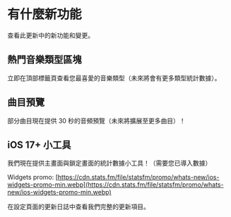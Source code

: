 # 有什麼新功能

查看此更新中的新功能和變更。

## 熱門音樂類型區塊

立即在頂部標籤頁查看您最喜愛的音樂類型（未來將會有更多類型統計數據）。

## 曲目預覽

部分曲目現在提供 30 秒的音頻預覽（未來將擴展至更多曲目）！

## iOS 17+ 小工具

我們現在提供主畫面與鎖定畫面的統計數據小工具！（需要您已導入數據）

Widgets promo: [https://cdn.stats.fm/file/statsfm/promo/whats-new/ios-widgets-promo-min.webp](https://cdn.stats.fm/file/statsfm/promo/whats-new/ios-widgets-promo-min.webp)

在設定頁面的更新日誌中查看我們完整的更新項目。 

